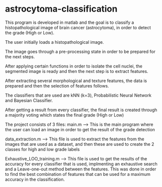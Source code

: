 # astrocytoma-classification

This program is developed in matlab and the goal is to classify a histopathological image of brain cancer (astrocytoma), in order to detect the grade (High or Low). 

The user initially loads a histopathological image. 

The image goes through a pre-processing state in order to be prepared for the next steps. 

After applying certain functions in order to isolate the cell nuclei, the segmented image is ready and then the next step is to extract features. 

After extracting several morphological and texture features, the data is prepared and then the selection of features follows. 

The classifiers that are used are kNN (k=3), Probabilistic Neural Network and Bayesian Classifier. 

After getting a result from every classifier, the final result is created through a majority voting which states the final grade (High or Low)  




The project consists of 3 files:
main.m --> This is the main program where the user can load an image in order to get the result of the grade detection

data_extraction.m --> This file is used to extract the features from the images that are used as a dataset, and then these are used to create the 2 classes for high and low grade labels

Exhaustive_LOO_training.m --> This file is used to get the results of the accuracy for every classifier that is used, implmenting an exhaustive search and a Leave-one-out method between the features. This was done in order to find the best combination of features that can be used for a maximum accuracy in the classification.
